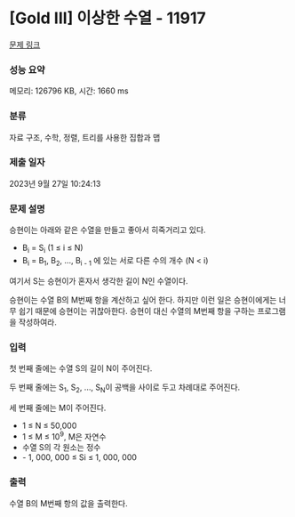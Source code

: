 # [Gold III] 이상한 수열 - 11917 

[문제 링크](https://www.acmicpc.net/problem/11917) 

### 성능 요약

메모리: 126796 KB, 시간: 1660 ms

### 분류

자료 구조, 수학, 정렬, 트리를 사용한 집합과 맵

### 제출 일자

2023년 9월 27일 10:24:13

### 문제 설명

<p>승현이는 아래와 같은 수열을 만들고 좋아서 히죽거리고 있다.</p>

<ul>
	<li>B<sub>i</sub> = S<sub>i</sub> (1 ≤ i ≤ N)</li>
	<li>B<sub>i</sub> = B<sub>1</sub>, B<sub>2</sub>, ..., B<sub>i - 1</sub> 에 있는 서로 다른 수의 개수 (N < i)</li>
</ul>

<p>여기서 S는 승현이가 혼자서 생각한 길이 N인 수열이다.</p>

<p>승현이는 수열 B의 M번째 항을 계산하고 싶어 한다. 하지만 이런 일은 승현이에게는 너무 쉽기 때문에 승현이는 귀찮아한다. 승현이 대신 수열의 M번째 항을 구하는 프로그램을 작성하여라.</p>

<p> </p>

### 입력 

 <p>첫 번째 줄에는 수열 S의 길이 N이 주어진다.</p>

<p>두 번째 줄에는 S<sub>1</sub>, S<sub>2</sub>, ..., S<sub>N</sub>이 공백을 사이로 두고 차례대로 주어진다.</p>

<p>세 번째 줄에는 M이 주어진다.</p>

<ul>
	<li>1 ≤ N ≤ 50,000</li>
	<li>1 ≤ M ≤ 10<sup>9</sup>, M은 자연수</li>
	<li>수열 S의 각 원소는 정수</li>
	<li>- 1, 000, 000 ≤ Si ≤ 1, 000, 000</li>
</ul>

### 출력 

 <p>수열 B의 M번째 항의 값을 출력한다.</p>

